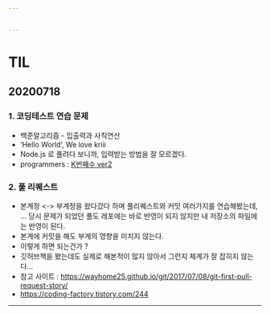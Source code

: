 ```yaml
---


---
```


<h1 id="til">TIL</h1>
<h2 id="section">20200718</h2>
<h3 id="코딩테스트-연습-문제">1. 코딩테스트 연습 문제</h3>
<ul>
<li>백준알고리즘 - 입출력과 사칙연산</li>
<li>‘Hello World’, We love kriii</li>
<li>Node.js 로 풀려다 보니까, 입력받는 방법을 잘 모르겠다.</li>
<li>programmers : <a href="">K번째수 ver2</a></li>
</ul>
<h3 id="풀-리퀘스트">2. 풀 리퀘스트</h3>
<ul>
<li>본계정 &lt;-&gt; 부계정을 왔다갔다 하며 풀리퀘스트와 커밋 여러가지를 연습해봤는데, … 당시 문제가 되었던 풀도 레포에는 바로 반영이 되지 않지만 내 저장소의 파일에는 반영이 된다.</li>
<li>본계에 커밋을 해도 부계의 영향을 미치지 않는다.</li>
<li>이렇게 하면 되는건가 ?</li>
<li>깃허브책을 봤는데도 실제로 해본적이 많지 않아서 그런지 체계가 잘 잡히지 않는다…</li>
<li>참고 사이트 : <a href="https://wayhome25.github.io/git/2017/07/08/git-first-pull-request-story/">https://wayhome25.github.io/git/2017/07/08/git-first-pull-request-story/</a></li>
<li><a href="https://coding-factory.tistory.com/244">https://coding-factory.tistory.com/244</a></li>
</ul>
<hr>

